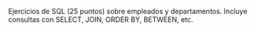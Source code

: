 Ejercicios de SQL (25 puntos) sobre empleados y departamentos. Incluye consultas con SELECT, JOIN, ORDER BY, BETWEEN, etc.
